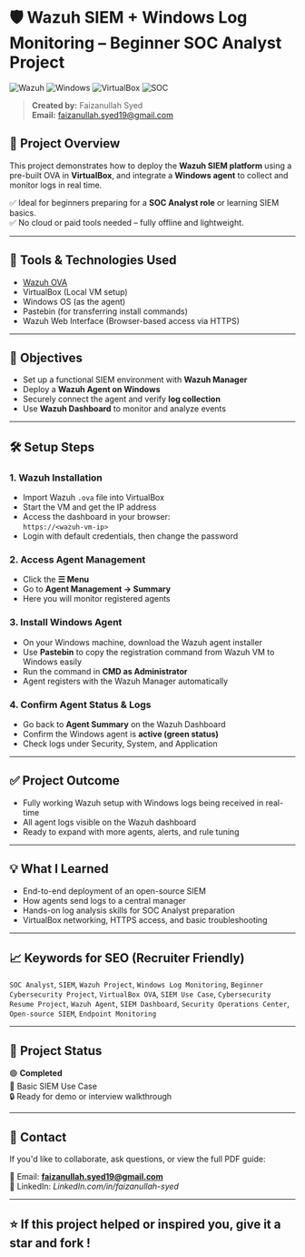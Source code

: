 # 🛡️ Wazuh SIEM + Windows Log Monitoring – Beginner SOC Analyst Project

![Wazuh](https://img.shields.io/badge/Wazuh-SIEM-blue) ![Windows](https://img.shields.io/badge/Windows-Agent-green) ![VirtualBox](https://img.shields.io/badge/VirtualBox-Setup-orange) ![SOC](https://img.shields.io/badge/SOC-Analyst-yellow)

> **Created by:** Faizanullah Syed  
> **Email:** faizanullah.syed19@gmail.com  

## 📌 Project Overview

This project demonstrates how to deploy the **Wazuh SIEM platform** using a pre-built OVA in **VirtualBox**, and integrate a **Windows agent** to collect and monitor logs in real time.

✅ Ideal for beginners preparing for a **SOC Analyst role** or learning SIEM basics.  
✅ No cloud or paid tools needed – fully offline and lightweight.

---

## 🧰 Tools & Technologies Used

- [Wazuh OVA](https://documentation.wazuh.com/current/deployment-options/virtual-machine/index.html)
- VirtualBox (Local VM setup)
- Windows OS (as the agent)
- Pastebin (for transferring install commands)
- Wazuh Web Interface (Browser-based access via HTTPS)

---

## 🎯 Objectives

- Set up a functional SIEM environment with **Wazuh Manager**
- Deploy a **Wazuh Agent on Windows**
- Securely connect the agent and verify **log collection**
- Use **Wazuh Dashboard** to monitor and analyze events

---

## 🛠️ Setup Steps

### 1. Wazuh Installation

- Import Wazuh `.ova` file into VirtualBox
- Start the VM and get the IP address
- Access the dashboard in your browser:  
  `https://<wazuh-vm-ip>`
- Login with default credentials, then change the password

### 2. Access Agent Management

- Click the **☰ Menu**
- Go to **Agent Management → Summary**
- Here you will monitor registered agents

### 3. Install Windows Agent

- On your Windows machine, download the Wazuh agent installer
- Use **Pastebin** to copy the registration command from Wazuh VM to Windows easily
- Run the command in **CMD as Administrator**
- Agent registers with the Wazuh Manager automatically

### 4. Confirm Agent Status & Logs

- Go back to **Agent Summary** on the Wazuh Dashboard
- Confirm the Windows agent is **active (green status)**
- Check logs under Security, System, and Application

---

## ✅ Project Outcome

- Fully working Wazuh setup with Windows logs being received in real-time
- All agent logs visible on the Wazuh dashboard
- Ready to expand with more agents, alerts, and rule tuning

---

## 💡 What I Learned

- End-to-end deployment of an open-source SIEM
- How agents send logs to a central manager
- Hands-on log analysis skills for SOC Analyst preparation
- VirtualBox networking, HTTPS access, and basic troubleshooting

---

## 📈 Keywords for SEO (Recruiter Friendly)

`SOC Analyst`, `SIEM`, `Wazuh Project`, `Windows Log Monitoring`, `Beginner Cybersecurity Project`, `VirtualBox OVA`, `SIEM Use Case`, `Cybersecurity Resume Project`, `Wazuh Agent`, `SIEM Dashboard`, `Security Operations Center`, `Open-source SIEM`, `Endpoint Monitoring`

---

## 📂 Project Status

🟢 **Completed**  
📘 Basic SIEM Use Case  
🔒 Ready for demo or interview walkthrough  

---

## 📧 Contact

If you'd like to collaborate, ask questions, or view the full PDF guide:

📨 Email: **faizanullah.syed19@gmail.com**  
🔗 LinkedIn: *LinkedIn.com/in/faizanullah-syed*

---

## ⭐ If this project helped or inspired you, give it a star and fork !


